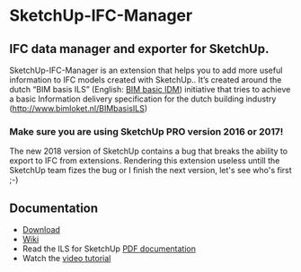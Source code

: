 # SketchUp-IFC-Manager
## IFC data manager and exporter for SketchUp.
SketchUp-IFC-Manager is an extension that helps you to add more useful information to IFC models created with SketchUp.. It’s created around the dutch “BIM basis ILS” (English: [BIM basic IDM](http://www.bimloket.nl/upload/documents/downloads/BIMbasisILS/BIM%20basic%20IDM%20(A4).pdf)) initiative that tries to achieve a basic Information delivery specification for the dutch building industry (http://www.bimloket.nl/BIMbasisILS)

### Make sure you are using SketchUp PRO version 2016 or 2017!
The new 2018 version of SketchUp contains a bug that breaks the ability to export to IFC from extensions.
Rendering this extension useless untill the SketchUp team fizes the bug or I finish the next version, let's see who's first ;-)

## Documentation
- [Download](https://github.com/BIM-Tools/SketchUp-IFC-Manager/releases)
- [Wiki](https://github.com/BIM-Tools/SketchUp-IFC-Manager/wiki)
- Read the ILS for SketchUp [PDF documentation](/ILS_Native_SketchUp_v2-0_ILS.pdf)
- Watch the [video tutorial](https://youtu.be/TPJCNIYVgaU)
